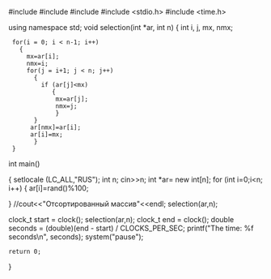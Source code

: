 #include <iostream>
#include <locale>
#include <cstdlib>
#include <stdio.h>
#include <time.h>

using namespace std;
void selection(int *ar, int n)
 {
     int i, j, mx, nmx;

     for(i = 0; i < n-1; i++)
       {
         mx=ar[i];
         nmx=i;
         for(j = i+1; j < n; j++)
           {
             if (ar[j]<mx)
                {
                 mx=ar[j];
                 nmx=j;
                 }
           }
          ar[nmx]=ar[i];
          ar[i]=mx;
           }
     }

int main()

{ setlocale (LC_ALL,"RUS");
int  n;
cin>>n;
    int *ar= new int[n];
for (int i=0;i<n; i++)
{
    ar[i]=rand()%100;

}
 //cout<<"Отсортированный массив"<<endl;
  selection(ar,n);

clock_t start = clock();
      selection(ar,n);
      clock_t end = clock();
      double seconds = (double)(end - start) / CLOCKS_PER_SEC;
      printf("The time: %f seconds\n", seconds);
system("pause");

    return 0;
}

